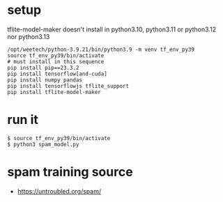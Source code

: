 # setup
tflite-model-maker doesn't install in python3.10, python3.11 or python3.12 nor python3.13

```
/opt/weetech/python-3.9.21/bin/python3.9 -m venv tf_env_py39
source tf_env_py39/bin/activate
# must install in this sequence
pip install pip==23.3.2
pip install tensorflow[and-cuda]
pip install numpy pandas
pip install tensorflowjs tflite_support
pip install tflite-model-maker
```

# run it
```
$ source tf_env_py39/bin/activate
$ python3 spam_model.py
```

# spam training source
* https://untroubled.org/spam/
